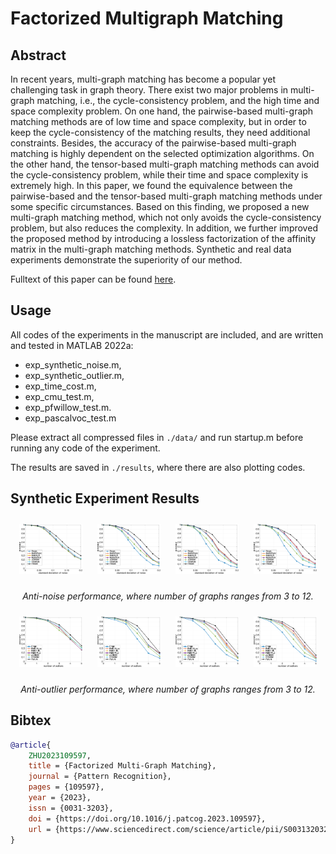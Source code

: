 # Factorized Multigraph Matching

## Abstract

In recent years, multi-graph matching has become a popular yet challenging task in graph theory. There exist two major problems in multi-graph matching, i.e., the cycle-consistency problem, and the high time and space complexity problem. On one hand, the pairwise-based multi-graph matching methods are of low time and space complexity, but in order to keep the cycle-consistency of the matching results, they need additional constraints. Besides, the accuracy of the pairwise-based multi-graph matching is highly dependent on the selected optimization algorithms. On the other hand, the tensor-based multi-graph matching methods can avoid the cycle-consistency problem, while their time and space complexity is extremely high. In this paper, we found the equivalence between the pairwise-based and the tensor-based multi-graph matching methods under some specific circumstances. Based on this finding, we proposed a new multi-graph matching method, which not only avoids the cycle-consistency problem, but also reduces the complexity. In addition, we further improved the proposed method by introducing a lossless factorization of the affinity matrix in the multi-graph matching methods. Synthetic and real data experiments demonstrate the superiority of our method.

Fulltext of this paper can be found [here](FMGM.pdf).

## Usage

All codes of the experiments in the manuscript are included, and are written and tested in MATLAB 2022a:

- exp_synthetic_noise.m,
- exp_synthetic_outlier.m,
- exp_time_cost.m,
- exp_cmu_test.m,
- exp_pfwillow_test.m.
- exp_pascalvoc_test.m

Please extract all compressed files in `./data/` and run startup.m before running any code of the experiment.

The results are saved in `./results`, where there are also plotting codes.

## Synthetic Experiment Results

<div align=center>
    <img width=20% style=margin:2% src="assets/acc_3_noise.png">
    <img width=20% style=margin:2% src="assets/acc_6_noise.png">
    <img width=20% style=margin:2% src="assets/acc_9_noise.png">
    <img width=20% style=margin:2% src="assets/acc_12_noise.png">
    <p>
        <em>Anti-noise performance, where number of graphs ranges from 3 to 12.</em>
    </p>
</div>

<div align=center>
    <img width=20% style=margin:2% src="assets/acc_3_outlier.png">
    <img width=20% style=margin:2% src="assets/acc_6_outlier.png">
    <img width=20% style=margin:2% src="assets/acc_9_outlier.png">
    <img width=20% style=margin:2% src="assets/acc_12_outlier.png">
    <p>
        <em>Anti-outlier performance, where number of graphs ranges from 3 to 12.</em>
    </p>
</div>

## Bibtex

```bib
@article{
    ZHU2023109597,
    title = {Factorized Multi-Graph Matching},
    journal = {Pattern Recognition},
    pages = {109597},
    year = {2023},
    issn = {0031-3203},
    doi = {https://doi.org/10.1016/j.patcog.2023.109597},
    url = {https://www.sciencedirect.com/science/article/pii/S0031320323002984}
}
```
